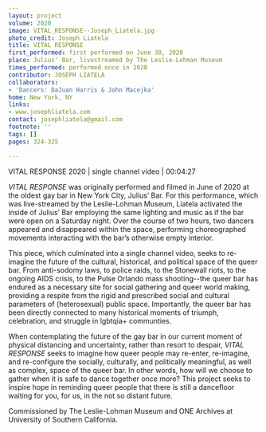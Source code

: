```yaml
---
layout: project
volume: 2020
image: VITAL_RESPONSE--Joseph_Liatela.jpg
photo_credit: Joseph Liatela
title: VITAL RESPONSE
first_performed: first performed on June 30, 2020
place: Julius' Bar, livestreamed by The Leslie-Lohman Museum
times_performed: performed once in 2020
contributor: JOSEPH LIATELA
collaborators:
- 'Dancers: DaJuan Harris & John Macejka'
home: New York, NY
links:
- www.josephliatela.com
contact: josephliatela@gmail.com
footnote: ''
tags: []
pages: 324-325

---
```


VITAL RESPONSE
2020 | single channel video | 00:04:27

*VITAL RESPONSE* was originally performed and filmed in June of 2020 at the oldest gay bar in New York City, Julius’ Bar. For this performance, which was live-streamed by the Leslie-Lohman Museum, Liatela activated the inside of Julius’ Bar employing the same lighting and music as if the bar were open on a Saturday night. Over the course of two hours, two dancers appeared and disappeared within the space, performing choreographed movements interacting with the bar’s otherwise empty interior. 

This piece, which culminated into a single channel video, seeks to re-imagine the future of the cultural, historical, and political space of the queer bar. From anti-sodomy laws, to police raids, to the Stonewall riots, to the ongoing AIDS crisis, to the Pulse Orlando mass shooting--the queer bar has endured as a necessary site for social gathering and queer world making, providing a respite from the rigid and prescribed social and cultural parameters of (heterosexual) public space. Importantly, the queer bar has been directly connected to many historical moments of triumph, celebration, and struggle in lgbtqia+ communties. 

When contemplating the future of the gay bar in our current moment of physical distancing and uncertainty, rather than resort to despair, *VITAL RESPONSE* seeks to imagine how queer people may re-enter, re-imagine, and re-configure the socially, culturally, and politically meaningful, as well as complex, space of the queer bar. In other words, how will we choose to gather when it is safe to dance together once more? This project seeks to inspire hope in reminding queer people that there is still a dancefloor waiting for you, for us, in the not so distant future. 

Commissioned by The Leslie-Lohman Museum and ONE Archives at University of Southern California.
